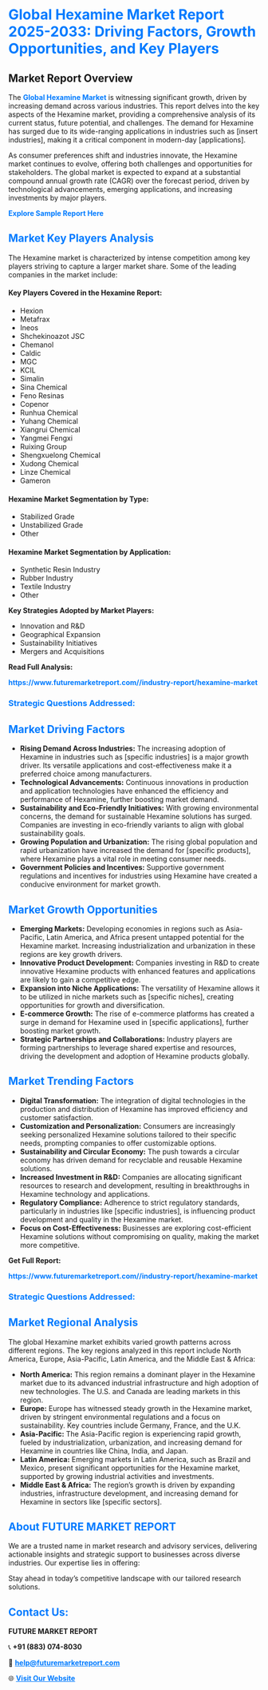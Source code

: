 <h1 style="color: #007BFF;">Global Hexamine Market Report 2025-2033: Driving Factors, Growth Opportunities, and Key Players</h1>

<section id="overview">
<h2>Market Report Overview</h2>
<p>The <a href="https://www.futuremarketreport.com//industry-report/hexamine-market" style="color: #007BFF; text-decoration: none;"><strong>Global Hexamine Market</strong></a> is witnessing significant growth, driven by increasing demand across various industries. This report delves into the key aspects of the Hexamine market, providing a comprehensive analysis of its current status, future potential, and challenges. The demand for Hexamine has surged due to its wide-ranging applications in industries such as [insert industries], making it a critical component in modern-day [applications].</p>
<p>As consumer preferences shift and industries innovate, the Hexamine market continues to evolve, offering both challenges and opportunities for stakeholders. The global market is expected to expand at a substantial compound annual growth rate (CAGR) over the forecast period, driven by technological advancements, emerging applications, and increasing investments by major players.</p>
</section>

<section id="overview">
<p><a href="https://www.futuremarketreport.com//request-sample/reportId=92854" style="color: #007BFF; text-decoration: none;"><strong>Explore Sample Report Here</strong></a></p>
</section>

<section id="key-players">
<h2 style="color: #007BFF;">Market Key Players Analysis</h2>
<p>The Hexamine market is characterized by intense competition among key players striving to capture a larger market share. Some of the leading companies in the market include:</p>
<h4>Key Players Covered in the Hexamine Report:</h4>
<ul><li>Hexion</li><li>Metafrax</li><li>Ineos</li><li>Shchekinoazot JSC</li><li>Chemanol</li><li>Caldic</li><li>MGC</li><li>KCIL</li><li>Simalin</li><li>Sina Chemical</li><li>Feno Resinas</li><li>Copenor</li><li>Runhua Chemical</li><li>Yuhang Chemical</li><li>Xiangrui Chemical</li><li>Yangmei Fengxi</li><li>Ruixing Group</li><li>Shengxuelong Chemical</li><li>Xudong Chemical</li><li>Linze Chemical</li><li>Gameron</li></ul>
<h4>Hexamine Market Segmentation by Type:</h4>
<ul><li>Stabilized Grade</li><li>Unstabilized Grade</li><li>Other</li></ul>

<h4>Hexamine Market Segmentation by Application:</h4>
<ul><li>Synthetic Resin Industry</li><li>Rubber Industry</li><li>Textile Industry</li><li>Other</li></ul>
<p><strong>Key Strategies Adopted by Market Players:</strong></p>
<ul>
<li>Innovation and R&D</li>
<li>Geographical Expansion</li>
<li>Sustainability Initiatives</li>
<li>Mergers and Acquisitions</li>
</ul>
</section>

<section>
<p><strong>Read Full Analysis: </strong></p><a href="https://www.futuremarketreport.com//industry-report/hexamine-market" style="color: #007BFF; text-decoration: none;"><strong>https://www.futuremarketreport.com//industry-report/hexamine-market</strong></a>
<h3 style="color: #007BFF;">Strategic Questions Addressed:</h3>
</section>

<section id="driving-factors">
<h2 style="color: #007BFF;">Market Driving Factors</h2>
<ul>
<li><strong>Rising Demand Across Industries:</strong> The increasing adoption of Hexamine in industries such as [specific industries] is a major growth driver. Its versatile applications and cost-effectiveness make it a preferred choice among manufacturers.</li>
<li><strong>Technological Advancements:</strong> Continuous innovations in production and application technologies have enhanced the efficiency and performance of Hexamine, further boosting market demand.</li>
<li><strong>Sustainability and Eco-Friendly Initiatives:</strong> With growing environmental concerns, the demand for sustainable Hexamine solutions has surged. Companies are investing in eco-friendly variants to align with global sustainability goals.</li>
<li><strong>Growing Population and Urbanization:</strong> The rising global population and rapid urbanization have increased the demand for [specific products], where Hexamine plays a vital role in meeting consumer needs.</li>
<li><strong>Government Policies and Incentives:</strong> Supportive government regulations and incentives for industries using Hexamine have created a conducive environment for market growth.</li>
</ul>
</section>

<section id="growth-opportunities">
<h2 style="color: #007BFF;">Market Growth Opportunities</h2>
<ul>
<li><strong>Emerging Markets:</strong> Developing economies in regions such as Asia-Pacific, Latin America, and Africa present untapped potential for the Hexamine market. Increasing industrialization and urbanization in these regions are key growth drivers.</li>
<li><strong>Innovative Product Development:</strong> Companies investing in R&D to create innovative Hexamine products with enhanced features and applications are likely to gain a competitive edge.</li>
<li><strong>Expansion into Niche Applications:</strong> The versatility of Hexamine allows it to be utilized in niche markets such as [specific niches], creating opportunities for growth and diversification.</li>
<li><strong>E-commerce Growth:</strong> The rise of e-commerce platforms has created a surge in demand for Hexamine used in [specific applications], further boosting market growth.</li>
<li><strong>Strategic Partnerships and Collaborations:</strong> Industry players are forming partnerships to leverage shared expertise and resources, driving the development and adoption of Hexamine products globally.</li>
</ul>
</section>

<section id="trending-factors">
<h2 style="color: #007BFF;">Market Trending Factors</h2>
<ul>
<li><strong>Digital Transformation:</strong> The integration of digital technologies in the production and distribution of Hexamine has improved efficiency and customer satisfaction.</li>
<li><strong>Customization and Personalization:</strong> Consumers are increasingly seeking personalized Hexamine solutions tailored to their specific needs, prompting companies to offer customizable options.</li>
<li><strong>Sustainability and Circular Economy:</strong> The push towards a circular economy has driven demand for recyclable and reusable Hexamine solutions.</li>
<li><strong>Increased Investment in R&D:</strong> Companies are allocating significant resources to research and development, resulting in breakthroughs in Hexamine technology and applications.</li>
<li><strong>Regulatory Compliance:</strong> Adherence to strict regulatory standards, particularly in industries like [specific industries], is influencing product development and quality in the Hexamine market.</li>
<li><strong>Focus on Cost-Effectiveness:</strong> Businesses are exploring cost-efficient Hexamine solutions without compromising on quality, making the market more competitive.</li>
</ul>
</section>

<section>
<p><strong>Get Full Report: </strong></p><a href="https://www.futuremarketreport.com//industry-report/hexamine-market" style="color: #007BFF; text-decoration: none;"><strong>https://www.futuremarketreport.com//industry-report/hexamine-market</strong></a>
<h3 style="color: #007BFF;">Strategic Questions Addressed:</h3>
</section>


<section id="regional-analysis">
<h2 style="color: #007BFF;">Market Regional Analysis</h2>
<p>The global Hexamine market exhibits varied growth patterns across different regions. The key regions analyzed in this report include North America, Europe, Asia-Pacific, Latin America, and the Middle East & Africa:</p>
<ul>
<li><strong>North America:</strong> This region remains a dominant player in the Hexamine market due to its advanced industrial infrastructure and high adoption of new technologies. The U.S. and Canada are leading markets in this region.</li>
<li><strong>Europe:</strong> Europe has witnessed steady growth in the Hexamine market, driven by stringent environmental regulations and a focus on sustainability. Key countries include Germany, France, and the U.K.</li>
<li><strong>Asia-Pacific:</strong> The Asia-Pacific region is experiencing rapid growth, fueled by industrialization, urbanization, and increasing demand for Hexamine in countries like China, India, and Japan.</li>
<li><strong>Latin America:</strong> Emerging markets in Latin America, such as Brazil and Mexico, present significant opportunities for the Hexamine market, supported by growing industrial activities and investments.</li>
<li><strong>Middle East & Africa:</strong> The region’s growth is driven by expanding industries, infrastructure development, and increasing demand for Hexamine in sectors like [specific sectors].</li>
</ul>
</section>

<footer>
<h2 style="color: #007BFF;">About FUTURE MARKET REPORT</h2>
<p>We are a trusted name in market research and advisory services, delivering actionable insights and strategic support to businesses across diverse industries. Our expertise lies in offering:</p>

<p>Stay ahead in today’s competitive landscape with our tailored research solutions.</p>

<h2 style="color: #007BFF;">Contact Us:</h2>
<p><strong>FUTURE MARKET REPORT</strong></p>
<p>📞 <strong>+91 (883) 074-8030</strong></p>
<p>📧 <strong><a href="mailto:help@futuremarketreport.com" style="color: #007BFF;">help@futuremarketreport.com</a></strong></p>
<p>🌐 <strong><a href="https://www.futuremarketreport.com/" style="color: #007BFF;">Visit Our Website</a></strong></p>
</footer>
